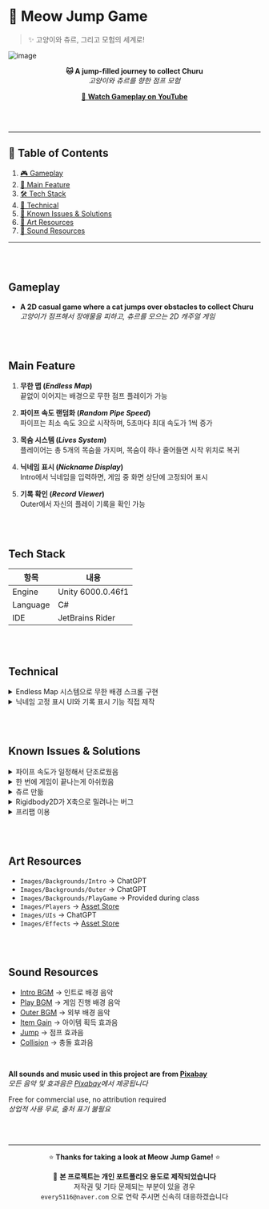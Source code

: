 # 🐾 Meow Jump Game
> ✨ 고양이와 츄르, 그리고 모험의 세계로!

![image](https://github.com/user-attachments/assets/a2d6d160-0ba3-4091-b5ed-fa4b7d87e557)

<p align="center">
  <b>🐱 A jump-filled journey to collect Churu</b><br>
  <i>고양이와 츄르를 향한 점프 모험</i>
</p>

<p align="center">
  <a href="https://youtu.be/BIQlgI6KWB4" target="_blank">
    🎥 <b>Watch Gameplay on YouTube</b>
  </a>
</p>

<br><br>
<hr>

## 📑 Table of Contents

1. [🎮 Gameplay](#Gameplay)
2. [📌 Main Feature](#Main-Feature)
3. [🛠️ Tech Stack](#Tech-Stack)
4. [🔑 Technical](#Technical)
5. [🐞 Known Issues & Solutions](#Known-Issues--Solutions)
6. [🎨 Art Resources](#Art-Resources)
7. [🎵 Sound Resources](#Sound-Resources)

<hr>
<br><br>

## Gameplay

- **A 2D casual game where a cat jumps over obstacles to collect Churu**  <br>
  _고양이가 점프해서 장애물을 피하고, 츄르를 모으는 2D 캐주얼 게임_

<br><br>

## Main Feature

1. **무한 맵 (*Endless Map*)**  
   끝없이 이어지는 배경으로 무한 점프 플레이가 가능

2. **파이프 속도 랜덤화 (*Random Pipe Speed*)**  
   파이프는 최소 속도 3으로 시작하며, 5초마다 최대 속도가 1씩 증가

3. **목숨 시스템 (*Lives System*)**  
   플레이어는 총 5개의 목숨을 가지며, 목숨이 하나 줄어들면 시작 위치로 복귀

4. **닉네임 표시 (*Nickname Display*)**  
   Intro에서 닉네임을 입력하면, 게임 중 화면 상단에 고정되어 표시

5. **기록 확인 (*Record Viewer*)**  
   Outer에서 자신의 플레이 기록을 확인 가능

<br><br>

## Tech Stack

| 항목 | 내용 |
|------|------|
| Engine | Unity 6000.0.46f1 |
| Language | C# |
| IDE | JetBrains Rider |

<br><br>

## Technical

<details>
<summary>Endless Map 시스템으로 무한 배경 스크롤 구현</summary>
추후 기재
</details>

<details>
<summary>닉네임 고정 표시 UI와 기록 표시 기능 직접 제작</summary>
추후 기재
</details>

<br><br>

## Known Issues & Solutions

<details>
<summary>파이프 속도가 일정해서 단조로웠음</summary>
  5초마다 Max Speed +1 로 해결
</details>

<details>
<summary>한 번에 게임이 끝나는게 아쉬웠음</summary>
  목숨이란 개념을 만들었음 <br>
  또한 목숨만 제거하면 부딪힌 파이프에 계속 부딪히게 되어 위치를 파이프보다 높은 위치에서 떨어져서 시작하게 만듦
</details>

<details>
<summary>츄르 만듦</summary>
  수업시간에서는 사과였으나 고양이와 과일은 맞지 않는 피드백을 수용 <br>
  고양이가 가장 좋아한다는 츄르를 따라가는 것으로 만듦 <br>
  이때 애니메이션을 직접 만들었으며, ChatGPT를 이용하여 이미지를 만들어 하나로 합쳐서 애니메이션을 만듦
</details>

<details>
<summary>Rigidbody2D가 X축으로 밀려나는 버그</summary>
  Rigidbody Constraints로 X축 이동 고정
</details>

<details>
<summary>프리팹 이용</summary>
  수업시간에는 직접 만들었으나 번거로움<br>
  코드로 직접 제어하고 싶어 수정
</details>

<br><br>

## Art Resources

- ```Images/Backgrounds/Intro``` → ChatGPT
- ```Images/Backgrounds/Outer``` → ChatGPT
- ```Images/Backgrounds/PlayGame``` → Provided during class
- ```Images/Players``` → [Asset Store](https://assetstore.unity.com/packages/2d/characters/pet-cats-pixel-art-pack-248340)
- ```Images/UIs``` → ChatGPT
- ```Images/Effects``` → [Asset Store](https://assetstore.unity.com/packages/2d/characters/pixel-adventure-1-155360)

<br><br>

## Sound Resources

- [Intro BGM](https://pixabay.com/music/video-games-exploration-chiptune-rpg-adventure-theme-336428/) → 인트로 배경 음악
- [Play BGM](https://pixabay.com/music/upbeat-game-music-player-console-8bit-background-intro-theme-297305/) → 게임 진행 배경 음악
- [Outer BGM](https://pixabay.com/music/cartoons-lemonade-stand-329815/) → 외부 배경 음악
- [Item Gain](https://pixabay.com/sound-effects/item-pick-up-38258/) → 아이템 획득 효과음
- [Jump](https://pixabay.com/sound-effects/cartoon-jump-6462/) → 점프 효과음
- [Collision](https://pixabay.com/sound-effects/small-rock-break-194553/) → 충돌 효과음

<br>


**All sounds and music used in this project are from [Pixabay](https://pixabay.com/)**  
_모든 음악 및 효과음은 [Pixabay](https://pixabay.com/)에서 제공됩니다_

Free for commercial use, no attribution required  
_상업적 사용 무료, 출처 표기 불필요_


<br><br>

---

<div align="center">

⭐ **Thanks for taking a look at Meow Jump Game!** ⭐

📌 **본 프로젝트는 개인 포트폴리오 용도로 제작되었습니다**  
저작권 및 기타 문제되는 부분이 있을 경우  
`every5116@naver.com` 으로 연락 주시면 신속히 대응하겠습니다
</div>

